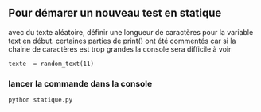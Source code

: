 ## Pour démarer un nouveau test en statique
avec du texte aléatoire, définir une longueur de caractères pour la variable text en début. 
certaines parties de print() ont été commentés car si la chaine de caractères est trop grandes la console sera difficile à voir
```
texte  = random_text(11)
```

### lancer la commande dans la console
```
python statique.py
```





